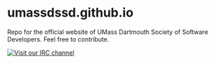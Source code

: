 umassdssd.github.io
==============
Repo for the official website of UMass Dartmouth Society of Software Developers. Feel free to contribute.


[![Visit our IRC channel](https://kiwiirc.com/buttons/chat.freenode.net/umassdssd.png)](https://kiwiirc.com/client/chat.freenode.net/?nick=SSD_Member|?#umassdssd)